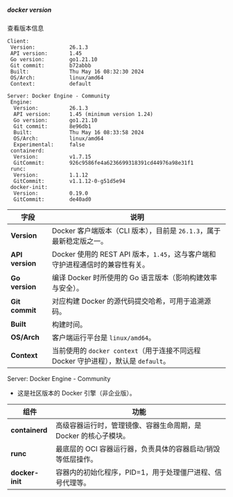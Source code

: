 ##### docker version 
查看版本信息
```
Client:
 Version:           26.1.3
 API version:       1.45
 Go version:        go1.21.10
 Git commit:        b72abbb
 Built:             Thu May 16 08:32:30 2024
 OS/Arch:           linux/amd64
 Context:           default

Server: Docker Engine - Community
 Engine:
  Version:          26.1.3
  API version:      1.45 (minimum version 1.24)
  Go version:       go1.21.10
  Git commit:       8e96db1
  Built:            Thu May 16 08:33:58 2024
  OS/Arch:          linux/amd64
  Experimental:     false
 containerd:
  Version:          v1.7.15
  GitCommit:        926c9586fe4a6236699318391cd44976a98e31f1
 runc:
  Version:          1.1.12
  GitCommit:        v1.1.12-0-g51d5e94
 docker-init:
  Version:          0.19.0
  GitCommit:        de40ad0
```

| 字段              | 说明                                                          |
| --------------- | ----------------------------------------------------------- |
| **Version**     | Docker 客户端版本（CLI 版本），目前是 `26.1.3`，属于最新稳定版之一。                |
| **API version** | Docker 使用的 REST API 版本，`1.45`，这与客户端和守护进程通信时的兼容性有关。          |
| **Go version**  | 编译 Docker 时所使用的 Go 语言版本（影响构建效率与安全）。                         |
| **Git commit**  | 对应构建 Docker 的源代码提交哈希，可用于追溯源码。                               |
| **Built**       | 构建时间。                                                       |
| **OS/Arch**     | 客户端运行平台是 `linux/amd64`。                                     |
| **Context**     | 当前使用的 `docker context`（用于连接不同远程 Docker 守护进程），默认是 `default`。 |
Server: Docker Engine - Community
- 这是社区版本的 Docker 引擎（非企业版）。

| 组件              | 功能                                   |
| --------------- | ------------------------------------ |
| **containerd**  | 高级容器运行时，管理镜像、容器生命周期，是 Docker 的核心子模块。 |
| **runc**        | 最底层的 OCI 容器运行器，负责具体的容器启动/销毁等低层操作。    |
| **docker-init** | 容器内的初始化程序，PID=1，用于处理僵尸进程、信号代理等。      |
